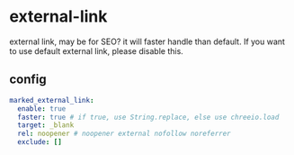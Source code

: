 # external-link

external link, may be for SEO? it will faster handle than default. If you want to use default external link, please disable this.

## config

```yml
marked_external_link:
  enable: true
  faster: true # if true, use String.replace, else use chreeio.load
  target: _blank
  rel: noopener # noopener external nofollow noreferrer
  exclude: []
```


